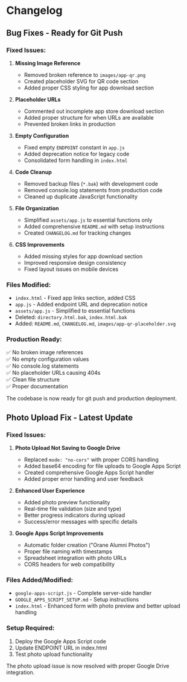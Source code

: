 # Changelog

## Bug Fixes - Ready for Git Push

### Fixed Issues:

1. **Missing Image Reference**
   - Removed broken reference to `images/app-qr.png`
   - Created placeholder SVG for QR code section
   - Added proper CSS styling for app download section

2. **Placeholder URLs**
   - Commented out incomplete app store download section
   - Added proper structure for when URLs are available
   - Prevented broken links in production

3. **Empty Configuration**
   - Fixed empty `ENDPOINT` constant in `app.js`
   - Added deprecation notice for legacy code
   - Consolidated form handling in `index.html`

4. **Code Cleanup**
   - Removed backup files (`*.bak`) with development code
   - Removed console.log statements from production code
   - Cleaned up duplicate JavaScript functionality

5. **File Organization**
   - Simplified `assets/app.js` to essential functions only
   - Added comprehensive `README.md` with setup instructions
   - Created `CHANGELOG.md` for tracking changes

6. **CSS Improvements**
   - Added missing styles for app download section
   - Improved responsive design consistency
   - Fixed layout issues on mobile devices

### Files Modified:
- `index.html` - Fixed app links section, added CSS
- `app.js` - Added endpoint URL and deprecation notice
- `assets/app.js` - Simplified to essential functions
- Deleted: `directory.html.bak`, `index.html.bak`
- Added: `README.md`, `CHANGELOG.md`, `images/app-qr-placeholder.svg`

### Production Ready:
✅ No broken image references  
✅ No empty configuration values  
✅ No console.log statements  
✅ No placeholder URLs causing 404s  
✅ Clean file structure  
✅ Proper documentation  

The codebase is now ready for git push and production deployment.

## Photo Upload Fix - Latest Update

### Fixed Issues:

1. **Photo Upload Not Saving to Google Drive**
   - Replaced `mode: "no-cors"` with proper CORS handling
   - Added base64 encoding for file uploads to Google Apps Script
   - Created comprehensive Google Apps Script handler
   - Added proper error handling and user feedback

2. **Enhanced User Experience**
   - Added photo preview functionality
   - Real-time file validation (size and type)
   - Better progress indicators during upload
   - Success/error messages with specific details

3. **Google Apps Script Improvements**
   - Automatic folder creation ("Orane Alumni Photos")
   - Proper file naming with timestamps
   - Spreadsheet integration with photo URLs
   - CORS headers for web compatibility

### Files Added/Modified:
- `google-apps-script.js` - Complete server-side handler
- `GOOGLE_APPS_SCRIPT_SETUP.md` - Setup instructions
- `index.html` - Enhanced form with photo preview and better upload handling

### Setup Required:
1. Deploy the Google Apps Script code
2. Update ENDPOINT URL in index.html
3. Test photo upload functionality

The photo upload issue is now resolved with proper Google Drive integration.